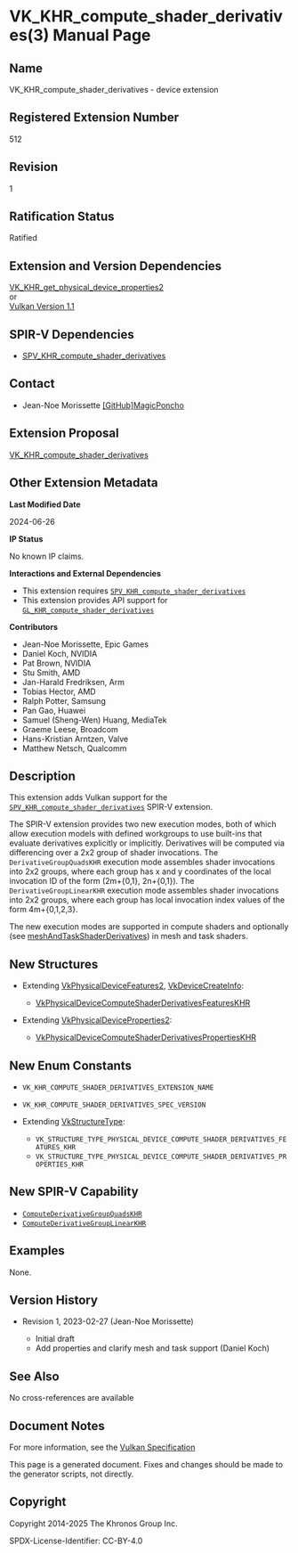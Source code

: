 # VK\_KHR\_compute\_shader\_derivatives(3) Manual Page

## Name

VK\_KHR\_compute\_shader\_derivatives - device extension



## [](#_registered_extension_number)Registered Extension Number

512

## [](#_revision)Revision

1

## [](#_ratification_status)Ratification Status

Ratified

## [](#_extension_and_version_dependencies)Extension and Version Dependencies

[VK\_KHR\_get\_physical\_device\_properties2](https://registry.khronos.org/vulkan/specs/latest/man/html/VK_KHR_get_physical_device_properties2.html)  
or  
[Vulkan Version 1.1](#versions-1.1)

## [](#_spir_v_dependencies)SPIR-V Dependencies

- [SPV\_KHR\_compute\_shader\_derivatives](https://github.khronos.org/SPIRV-Registry/extensions/KHR/SPV_KHR_compute_shader_derivatives.html)

## [](#_contact)Contact

- Jean-Noe Morissette [\[GitHub\]MagicPoncho](https://github.com/KhronosGroup/Vulkan-Docs/issues/new?body=%5BVK_KHR_compute_shader_derivatives%5D%20%40MagicPoncho%0A%2AHere%20describe%20the%20issue%20or%20question%20you%20have%20about%20the%20VK_KHR_compute_shader_derivatives%20extension%2A)

## [](#_extension_proposal)Extension Proposal

[VK\_KHR\_compute\_shader\_derivatives](https://github.com/KhronosGroup/Vulkan-Docs/tree/main/proposals/VK_KHR_compute_shader_derivatives.adoc)

## [](#_other_extension_metadata)Other Extension Metadata

**Last Modified Date**

2024-06-26

**IP Status**

No known IP claims.

**Interactions and External Dependencies**

- This extension requires [`SPV_KHR_compute_shader_derivatives`](https://github.khronos.org/SPIRV-Registry/extensions/KHR/SPV_KHR_compute_shader_derivatives.html)
- This extension provides API support for [`GL_KHR_compute_shader_derivatives`](https://github.com/KhronosGroup/GLSL/blob/main/extensions/khr/GLSL_KHR_compute_shader_derivatives.txt)

**Contributors**

- Jean-Noe Morissette, Epic Games
- Daniel Koch, NVIDIA
- Pat Brown, NVIDIA
- Stu Smith, AMD
- Jan-Harald Fredriksen, Arm
- Tobias Hector, AMD
- Ralph Potter, Samsung
- Pan Gao, Huawei
- Samuel (Sheng-Wen) Huang, MediaTek
- Graeme Leese, Broadcom
- Hans-Kristian Arntzen, Valve
- Matthew Netsch, Qualcomm

## [](#_description)Description

This extension adds Vulkan support for the [`SPV_KHR_compute_shader_derivatives`](https://github.khronos.org/SPIRV-Registry/extensions/KHR/SPV_KHR_compute_shader_derivatives.html) SPIR-V extension.

The SPIR-V extension provides two new execution modes, both of which allow execution models with defined workgroups to use built-ins that evaluate derivatives explicitly or implicitly. Derivatives will be computed via differencing over a 2x2 group of shader invocations. The `DerivativeGroupQuadsKHR` execution mode assembles shader invocations into 2x2 groups, where each group has x and y coordinates of the local invocation ID of the form (2m+{0,1}, 2n+{0,1}). The `DerivativeGroupLinearKHR` execution mode assembles shader invocations into 2x2 groups, where each group has local invocation index values of the form 4m+{0,1,2,3}.

The new execution modes are supported in compute shaders and optionally (see [meshAndTaskShaderDerivatives](https://registry.khronos.org/vulkan/specs/latest/html/vkspec.html#limits-meshAndTaskShaderDerivatives)) in mesh and task shaders.

## [](#_new_structures)New Structures

- Extending [VkPhysicalDeviceFeatures2](https://registry.khronos.org/vulkan/specs/latest/man/html/VkPhysicalDeviceFeatures2.html), [VkDeviceCreateInfo](https://registry.khronos.org/vulkan/specs/latest/man/html/VkDeviceCreateInfo.html):
  
  - [VkPhysicalDeviceComputeShaderDerivativesFeaturesKHR](https://registry.khronos.org/vulkan/specs/latest/man/html/VkPhysicalDeviceComputeShaderDerivativesFeaturesKHR.html)
- Extending [VkPhysicalDeviceProperties2](https://registry.khronos.org/vulkan/specs/latest/man/html/VkPhysicalDeviceProperties2.html):
  
  - [VkPhysicalDeviceComputeShaderDerivativesPropertiesKHR](https://registry.khronos.org/vulkan/specs/latest/man/html/VkPhysicalDeviceComputeShaderDerivativesPropertiesKHR.html)

## [](#_new_enum_constants)New Enum Constants

- `VK_KHR_COMPUTE_SHADER_DERIVATIVES_EXTENSION_NAME`
- `VK_KHR_COMPUTE_SHADER_DERIVATIVES_SPEC_VERSION`
- Extending [VkStructureType](https://registry.khronos.org/vulkan/specs/latest/man/html/VkStructureType.html):
  
  - `VK_STRUCTURE_TYPE_PHYSICAL_DEVICE_COMPUTE_SHADER_DERIVATIVES_FEATURES_KHR`
  - `VK_STRUCTURE_TYPE_PHYSICAL_DEVICE_COMPUTE_SHADER_DERIVATIVES_PROPERTIES_KHR`

## [](#_new_spir_v_capability)New SPIR-V Capability

- [`ComputeDerivativeGroupQuadsKHR`](https://registry.khronos.org/vulkan/specs/latest/html/vkspec.html#spirvenv-capabilities-table-ComputeDerivativeGroupQuadsKHR)
- [`ComputeDerivativeGroupLinearKHR`](https://registry.khronos.org/vulkan/specs/latest/html/vkspec.html#spirvenv-capabilities-table-ComputeDerivativeGroupLinearKHR)

## [](#_examples)Examples

None.

## [](#_version_history)Version History

- Revision 1, 2023-02-27 (Jean-Noe Morissette)
  
  - Initial draft
  - Add properties and clarify mesh and task support (Daniel Koch)

## [](#_see_also)See Also

No cross-references are available

## [](#_document_notes)Document Notes

For more information, see the [Vulkan Specification](https://registry.khronos.org/vulkan/specs/latest/html/vkspec.html#VK_KHR_compute_shader_derivatives)

This page is a generated document. Fixes and changes should be made to the generator scripts, not directly.

## [](#_copyright)Copyright

Copyright 2014-2025 The Khronos Group Inc.

SPDX-License-Identifier: CC-BY-4.0